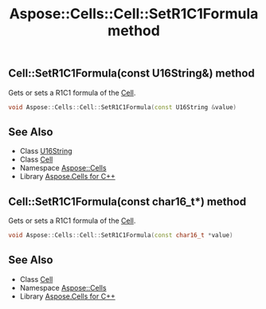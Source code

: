 ﻿---
title: Aspose::Cells::Cell::SetR1C1Formula method
linktitle: SetR1C1Formula
second_title: Aspose.Cells for C++ API Reference
description: 'Aspose::Cells::Cell::SetR1C1Formula method. Gets or sets a R1C1 formula of the Cell in C++.'
type: docs
weight: 3800
url: /cpp/aspose.cells/cell/setr1c1formula/
---
## Cell::SetR1C1Formula(const U16String\&) method


Gets or sets a R1C1 formula of the [Cell](../).

```cpp
void Aspose::Cells::Cell::SetR1C1Formula(const U16String &value)
```

## See Also

* Class [U16String](../../u16string/)
* Class [Cell](../)
* Namespace [Aspose::Cells](../../)
* Library [Aspose.Cells for C++](../../../)
## Cell::SetR1C1Formula(const char16_t*) method


Gets or sets a R1C1 formula of the [Cell](../).

```cpp
void Aspose::Cells::Cell::SetR1C1Formula(const char16_t *value)
```

## See Also

* Class [Cell](../)
* Namespace [Aspose::Cells](../../)
* Library [Aspose.Cells for C++](../../../)
